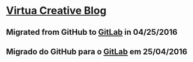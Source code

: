[Virtua Creative Blog](http://blog.virtuacreative.com.br/)
=====

## Migrated from GitHub to [GitLab](https://gitlab.com/virtuacreative/blog/) in 04/25/2016

## Migrado do GitHub para o [GitLab](https://gitlab.com/virtuacreative/blog/) em 25/04/2016
